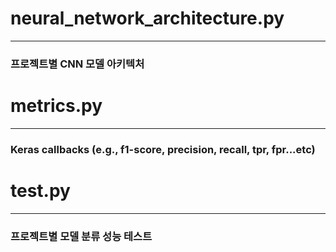 # neural_network_architecture.py

------

### 프로젝트별 CNN 모델 아키텍처



# metrics.py

------

### Keras callbacks (e.g., f1-score, precision, recall, tpr, fpr...etc)



# test.py

------

### 프로젝트별 모델 분류 성능 테스트